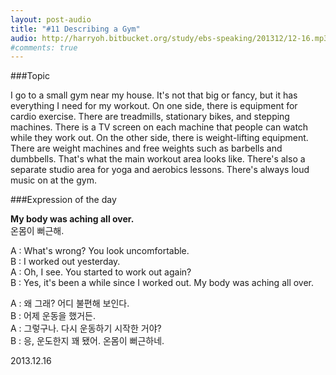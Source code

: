 ```yaml
---
layout: post-audio
title: "#11 Describing a Gym"
audio: http://harryoh.bitbucket.org/study/ebs-speaking/201312/12-16.mp3
#comments: true
---
```


###Topic

I go to a small gym near my house. It's not that big or fancy, but it has everything I need for my workout. On one side, there is equipment for cardio exercise. There are treadmills, stationary bikes, and stepping machines. There is a TV screen on each machine that people can watch while they work out. On the other side, there is weight-lifting equipment. There are weight machines and free weights such as barbells and dumbbells. That's what the main workout area looks like. There's also a separate studio area for yoga and aerobics lessons. There's always loud music on at the gym.

###Expression‍ of the day

**My body was aching all over.**  
온몸이 뻐근해.

A : What's wrong? You look uncomfortable.  
B : I worked out yesterday.  
A : Oh, I see. You started to work out again?  
B : Yes, it's been a while since I worked out. My body was aching all over.  

A : 왜 그래? 어디 불편해 보인다.  
B : 어제 운동을 했거든.  
A : 그렇구나. 다시 운동하기 시작한 거야?  
B : 응, 운도한지 꽤 됐어. 온몸이 뻐근하네.  

2013.12.16